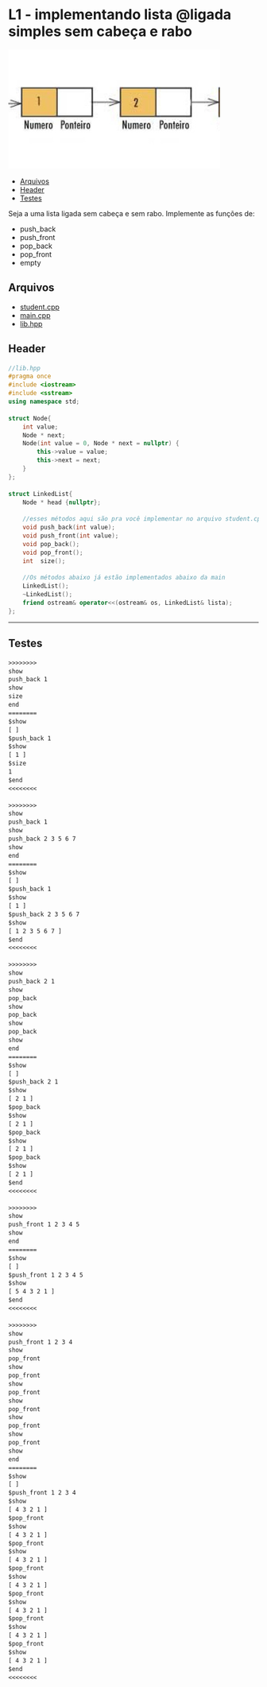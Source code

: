 # L1 - implementando lista @ligada simples sem cabeça e rabo

![_](cover.jpg)

<!--TOC_BEGIN-->
- [Arquivos](#arquivos)
- [Header](#header)
- [Testes](#testes)
<!--TOC_END-->

Seja a uma lista ligada sem cabeça e sem rabo. Implemente as funções de:

- push_back
- push_front
- pop_back
- pop_front
- empty

## Arquivos

- [student.cpp](student.cpp)
- [main.cpp](main.cpp)
- [lib.hpp](lib.hpp)

## Header
<!--ADD lib.hpp cpp-->
```cpp
//lib.hpp
#pragma once
#include <iostream>
#include <sstream>
using namespace std;

struct Node{
    int value;
    Node * next;
    Node(int value = 0, Node * next = nullptr) {
        this->value = value;
        this->next = next;
    }
};

struct LinkedList{
    Node * head {nullptr};

    //esses métodos aqui são pra você implementar no arquivo student.cpp
    void push_back(int value);
    void push_front(int value);
    void pop_back();
    void pop_front();
    int  size();

    //Os métodos abaixo já estão implementados abaixo da main
    LinkedList();
    ~LinkedList();
    friend ostream& operator<<(ostream& os, LinkedList& lista);
};
```
<!--ADD_END-->

***

## Testes

```txt
>>>>>>>>
show
push_back 1
show
size
end
========
$show
[ ]
$push_back 1
$show
[ 1 ]
$size
1
$end
<<<<<<<<

>>>>>>>>
show
push_back 1
show
push_back 2 3 5 6 7
show
end
========
$show
[ ]
$push_back 1
$show
[ 1 ]
$push_back 2 3 5 6 7
$show
[ 1 2 3 5 6 7 ]
$end
<<<<<<<<

>>>>>>>>
show
push_back 2 1
show
pop_back
show
pop_back
show
pop_back
show
end
========
$show
[ ]
$push_back 2 1
$show
[ 2 1 ]
$pop_back
$show
[ 2 1 ]
$pop_back
$show
[ 2 1 ]
$pop_back
$show
[ 2 1 ]
$end
<<<<<<<<

>>>>>>>>
show
push_front 1 2 3 4 5
show
end
========
$show
[ ]
$push_front 1 2 3 4 5
$show
[ 5 4 3 2 1 ]
$end
<<<<<<<<

>>>>>>>>
show
push_front 1 2 3 4
show
pop_front
show
pop_front
show
pop_front
show
pop_front
show
pop_front
show
pop_front
show
end
========
$show
[ ]
$push_front 1 2 3 4
$show
[ 4 3 2 1 ]
$pop_front
$show
[ 4 3 2 1 ]
$pop_front
$show
[ 4 3 2 1 ]
$pop_front
$show
[ 4 3 2 1 ]
$pop_front
$show
[ 4 3 2 1 ]
$pop_front
$show
[ 4 3 2 1 ]
$pop_front
$show
[ 4 3 2 1 ]
$end
<<<<<<<<

```
